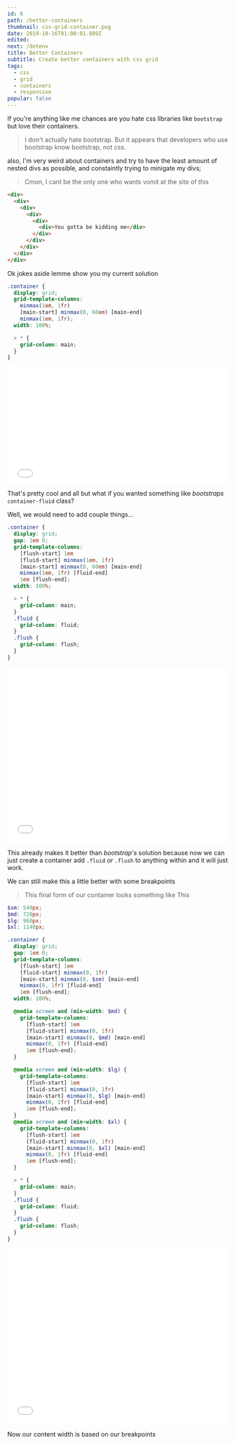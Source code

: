 ```yaml
---
id: 6
path: /better-containers
thumbnail: css-grid-container.png
date: 2019-10-16T01:00:01.889Z
edited:
next: /dotenv
title: Better Containers
subtitle: Create better containers with css grid
tags:
  - css
  - grid
  - containers
  - responsive
popular: false
---
```


If you're anything like me chances are you hate css libraries like `bootstrap` but love their containers.

> I don't actually hate bootstrap. But it appears that developers who use bootstrap know bootstrap, not css.

also, I'm very weird about containers and try to have the least amount of nested divs as possible, and constaintly trying to minigate my divs;

> Cmon, I cant be the only one who wants vomit at the site of this

```html
<div>
  <div>
    <div>
      <div>
        <div>
          <div>You gotta be kidding me</div>
        </div>
      </div>
    </div>
  </div>
</div>
```

Ok jokes aside lemme show you my current solution

```scss
.container {
  display: grid;
  grid-template-columns:
    minmax(1em, 1fr)
    [main-start] minmax(0, 60em) [main-end]
    minmax(1em, 1fr);
  width: 100%;

  > * {
    grid-column: main;
  }
}
```

<iframe
  height="265"
  style="width: 100%;"
  scrolling="no"
  title="css grid container 1"
  src="//codepen.io/glweems/embed/xxKJQOq/?height=265&theme-id=0&default-tab=result"
  frameborder="no"
  allowtransparency="true"
  allowfullscreen="true">
    See the Pen
    <a href='https://codepen.io/glweems/pen/xxKJQOq/'>
    css grid container 1
    </a> by Garrett Weems
    (<a href='https://codepen.io/glweems'>@glweems</a>) on
    <a href='https://codepen.io'>CodePen</a>.
</iframe>

That's pretty cool and all but what if you wanted something like _bootstraps_ `container-fluid` class?

Well, we would need to add couple things...

```scss
.container {
  display: grid;
  gap: 1em 0;
  grid-template-columns:
    [flush-start] 1em
    [fluid-start] minmax(1em, 1fr)
    [main-start] minmax(0, 60em) [main-end]
    minmax(1em, 1fr) [fluid-end]
    1em [flush-end];
  width: 100%;

  > * {
    grid-column: main;
  }
  .fluid {
    grid-column: fluid;
  }
  .flush {
    grid-column: flush;
  }
}
```

<iframe
  height="400"
  style="width: 100%;"
  scrolling="no"
  title="css grid container 2"
  src="//codepen.io/glweems/embed/jONpQpb/?height=265&theme-id=0&default-tab=result"
  frameborder="no"
  allowtransparency="true"
  allowfullscreen="true">
    See the Pen <a href='https://codepen.io/glweems/pen/jONpQpb/'>css grid container 2</a> by Garrett Weems
    (<a href='https://codepen.io/glweems'>@glweems</a>) on <a href='https://codepen.io'>CodePen</a>.
</iframe>

This already makes it better than _bootstrap's_ solution because now we can just create a container add `.fluid` _or_ `.flush` to anything within and it will just work.

We can still make this a little better with some breakpoints

> This final form of our container looks something like This

```scss
$sm: 540px;
$md: 720px;
$lg: 960px;
$xl: 1140px;

.container {
  display: grid;
  gap: 1em 0;
  grid-template-columns:
    [flush-start] 1em
    [fluid-start] minmax(0, 1fr)
    [main-start] minmax(0, $sm) [main-end]
    minmax(0, 1fr) [fluid-end]
    1em [flush-end];
  width: 100%;

  @media screen and (min-width: $md) {
    grid-template-columns:
      [flush-start] 1em
      [fluid-start] minmax(0, 1fr)
      [main-start] minmax(0, $md) [main-end]
      minmax(0, 1fr) [fluid-end]
      1em [flush-end];
  }

  @media screen and (min-width: $lg) {
    grid-template-columns:
      [flush-start] 1em
      [fluid-start] minmax(0, 1fr)
      [main-start] minmax(0, $lg) [main-end]
      minmax(0, 1fr) [fluid-end]
      1em [flush-end];
  }
  @media screen and (min-width: $xl) {
    grid-template-columns:
      [flush-start] 1em
      [fluid-start] minmax(0, 1fr)
      [main-start] minmax(0, $xl) [main-end]
      minmax(0, 1fr) [fluid-end]
      1em [flush-end];
  }

  > * {
    grid-column: main;
  }
  .fluid {
    grid-column: fluid;
  }
  .flush {
    grid-column: flush;
  }
}
```

<iframe
  height="400"
  style="width: 100%;"
  scrolling="no"
  title="css grid container"
  src="//codepen.io/glweems/embed/xxKJmPQ/?height=265&theme-id=0&default-tab=result"
  frameborder="no"
  allowtransparency="true"
  allowfullscreen="true">
    See the Pen
    <a href='https://codepen.io/glweems/pen/xxKJmPQ/'>
      css grid container
    </a>
    by Garrett Weems
    (<a href='https://codepen.io/glweems'>@glweems</a>) on
     <a href='https://codepen.io'>CodePen</a>.
</iframe>

Now our content width is based on our breakpoints
